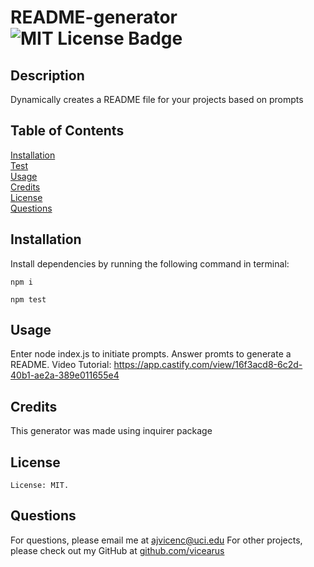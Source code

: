 # README-generator<br>![MIT License Badge](https://img.shields.io/badge/license-MIT-blue.svg)
  ## Description
  Dynamically creates a README file for your projects based on prompts
  ## Table of Contents
  [Installation](#Installation) <br>
  [Test](#Test) <br>
  [Usage](#Usage) <br>
  [Credits](#Credits)<br>[License](#License) <br>
  [Questions](#Questions) <br>
  ## Installation
  Install dependencies by running the following command in terminal: 
  ```
  npm i
  ```
  ```
  npm test
  ```
  ## Usage
  Enter node index.js to initiate prompts. Answer promts to generate a README.
  Video Tutorial: https://app.castify.com/view/16f3acd8-6c2d-40b1-ae2a-389e011655e4
  ## Credits
  This generator was made using inquirer package
  ## License
    License: MIT.
  ## Questions
  For questions, please email me at ajvicenc@uci.edu
  For other projects, please check out my GitHub at [github.com/vicearus](github.com/vicearus)
